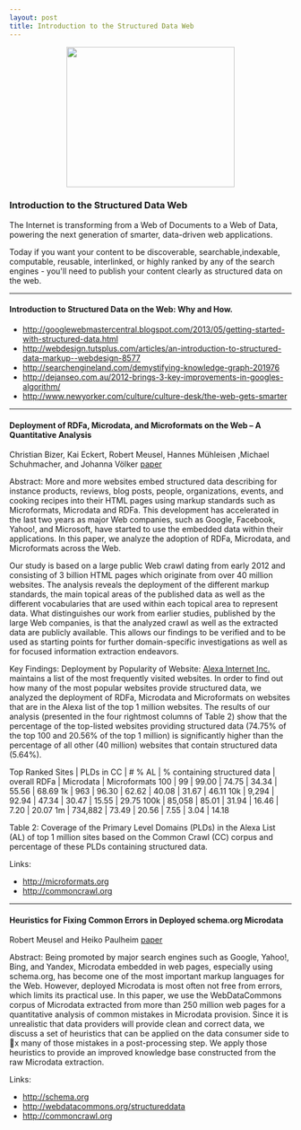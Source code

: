 ```yaml
---
layout: post
title: Introduction to the Structured Data Web
---
```



<p align="center">
  <img src="http://www.newyorker.com/wp-content/uploads/2012/05/Google-knowledge-graph.jpg" 
  width="300px" height="250px" />
</p>


### Introduction to the Structured Data Web
The Internet is transforming from a Web of Documents to a Web of Data, powering the next generation of smarter, data-driven web applications.

Today if you want your content to be discoverable, searchable,indexable, computable, reusable, interlinked, or highly ranked by any of the search engines - you'll need to publish your content clearly as structured data on the web.


***

#### Introduction to Structured Data on the Web: Why and How.
* http://googlewebmastercentral.blogspot.com/2013/05/getting-started-with-structured-data.html
* http://webdesign.tutsplus.com/articles/an-introduction-to-structured-data-markup--webdesign-8577
* http://searchengineland.com/demystifying-knowledge-graph-201976
* http://dejanseo.com.au/2012-brings-3-key-improvements-in-googles-algorithm/
* http://www.newyorker.com/culture/culture-desk/the-web-gets-smarter


***

#### Deployment of RDFa, Microdata, and Microformats on the Web – A Quantitative Analysis
Christian Bizer, Kai Eckert, Robert Meusel, Hannes Mühleisen ,Michael Schuhmacher, and Johanna Völker
[paper](http://dws.informatik.uni-mannheim.de/fileadmin/lehrstuehle/ki/pub/Bizer-etal-DeploymentRDFaMicrodataMicroformats-ISWC-InUse-2013.pdf)

Abstract:
More and more websites embed structured data describing for instance products, reviews, blog posts, people, organizations, events, and cooking recipes into their HTML pages using markup standards such as Microformats, Microdata and RDFa. This development has accelerated in the last two years as major Web companies, such as Google, Facebook, Yahoo!, and Microsoft, have started to use the embedded data within their applications. In this paper, we analyze the adoption of RDFa, Microdata, and Microformats across the Web. 

Our study is based on a large public Web crawl dating from early 2012 and consisting of 3 billion HTML pages which originate from over 40 million websites.  The analysis reveals the deployment of the different markup standards, the main topical areas of the published data as well as the different vocabularies that are used within each topical area to represent data. What distinguishes our work from earlier studies, published by the large Web companies, is that the analyzed crawl as well as the extracted data are publicly available. This allows our findings to be verified and to be used as starting points for further domain-specific investigations as well as for focused information extraction endeavors.

Key Findings:
Deployment by Popularity of Website: [Alexa Internet Inc.](http://www.alexa.com/) maintains a list of the most frequently visited websites. In order to find out how many of the most popular websites provide structured data, we analyzed the deployment of RDFa, Microdata and Microformats on websites that are in the Alexa list of the top 1  million websites. The results of our analysis (presented in the four rightmost columns of Table 2) show that the percentage of the top-listed websites providing structured data (74.75% of the top 100 and 20.56% of the top 1  million) is significantly higher than the percentage of all other (40 million) websites that contain structured data (5.64%).

Top Ranked Sites |  PLDs in CC | # % AL |  % containing structured data | overall RDFa |  Microdata | Microformats
100     | 99        |  99.00 | 74.75    | 34.34   | 55.56   | 68.69
1k      | 963       |  96.30 | 62.62    | 40.08   |  31.67  | 46.11
10k     |  9,294    |  92.94 |  47.34   | 30.47   | 15.55   | 29.75
100k    |  85,058   |  85.01 |  31.94   | 16.46   |  7.20   | 20.07
1m      |  734,882  |  73.49 |  20.56   |  7.55   | 3.04    | 14.18

Table 2: Coverage of the Primary Level Domains (PLDs) in the Alexa List (AL) of top 1  million sites based on the Common Crawl (CC) corpus and percentage of these PLDs containing structured data.


Links:
 * http://microformats.org
 * http://commoncrawl.org


***

#### Heuristics for Fixing Common Errors in Deployed schema.org Microdata
Robert Meusel and Heiko Paulheim
[paper](http://dws.informatik.uni-mannheim.de/fileadmin/lehrstuehle/ki/pub/MeuselPaulheim-HeuristicsForFixingCommonErrorsInDeployedSchemaOrgMicrodata-ESWC2015.pdf)


Abstract:
Being  promoted  by  major  search  engines  such  as  Google, Yahoo!,  Bing,  and  Yandex,  Microdata  embedded  in  web  pages,  especially using schema.org, has become one of the most important markup languages for the Web. However, deployed Microdata is most often not free  from  errors,  which  limits  its  practical  use.  In  this  paper,  we  use the WebDataCommons corpus of Microdata extracted from more than 250  million  web  pages  for  a  quantitative  analysis  of  common  mistakes in  Microdata  provision.  Since  it  is  unrealistic  that data providers will provide clean and correct data, we discuss a set of heuristics that can be applied on the data consumer side to x many of those mistakes in a post-processing step. We apply those heuristics to provide an improved knowledge base constructed from the raw Microdata extraction.


Links:
 * http://schema.org
 * http://webdatacommons.org/structureddata
 * http://commoncrawl.org







